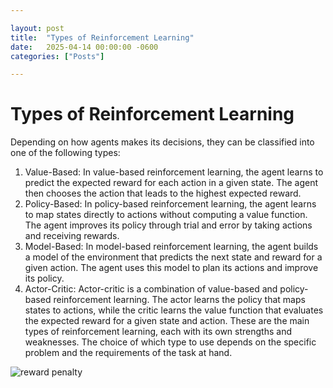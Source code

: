 ```yaml
---

layout: post
title:  "Types of Reinforcement Learning"
date:   2025-04-14 00:00:00 -0600
categories: ["Posts"] 

---
```


# Types of Reinforcement Learning

Depending on how agents makes its decisions, they can be classified into one of the following types:

1. Value-Based: In value-based reinforcement learning, the agent learns to predict the expected reward for each action in a given state. The agent then chooses the action that leads to the highest expected reward.
2. Policy-Based: In policy-based reinforcement learning, the agent learns to map states directly to actions without computing a value function. The agent improves its policy through trial and error by taking actions and receiving rewards.
3. Model-Based: In model-based reinforcement learning, the agent builds a model of the environment that predicts the next state and reward for a given action. The agent uses this model to plan its actions and improve its policy.
4. Actor-Critic: Actor-critic is a combination of value-based and policy-based reinforcement learning. The actor learns the policy that maps states to actions, while the critic learns the value function that evaluates the expected reward for a given state and action. These are the main types of reinforcement learning, each with its own strengths and weaknesses. The choice of which type to use depends on the specific problem and the requirements of the task at hand.

![reward penalty](https://mlgstorageaccount.blob.core.windows.net/images/82C36099566FC7C9B82116635F7E1F94.png)